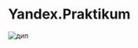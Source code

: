 # Yandex.Praktikum

![дип](https://user-images.githubusercontent.com/88581509/176184867-306f6741-b0c8-42df-99e6-c677a6884f7a.jpg)
